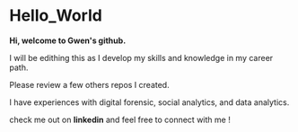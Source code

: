 # Hello_World

**Hi, welcome to Gwen's github.**

I will be edithing this as I develop my skills and knowledge in my career path. 

Please review a few others repos I created. 

I have experiences with digital forensic, social analytics, and data analytics. 

check me out on **linkedin** and feel free to connect with me !
